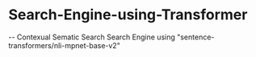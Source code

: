 # Search-Engine-using-Transformer
-- Contexual Sematic Search Search Engine using "sentence-transformers/nli-mpnet-base-v2"
